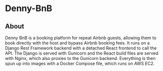 # Denny-BnB
<h2>About</h2>

Denny BnB is a booking platform for repeat Airbnb guests, allowing them to book directly with the host and bypass Airbnb booking fees.
It runs on a Django Rest Framework backend with a detached React frontend to call the API. The Django is served with Gunicorn and the React build files are served
with Nginx, which also proxies to the Gunicorn backend. Everything is then spun up into images with a Docker Compose file, which runs on AWS EC2.

